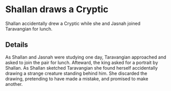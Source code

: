 # Shallan draws a Cryptic
Shallan accidentally drew a Cryptic while she and Jasnah joined Taravangian for lunch.

## Details
As Shallan and Jasnah were studying one day, Taravangian approached and asked to join the pair for lunch. Afteward, the king asked for a portrait by Shallan. As Shallan sketched Taravangian she found herself accidentally drawing a strange creature standing behind him. She discarded the drawing, pretending to have made a mistake, and promised to make another.
